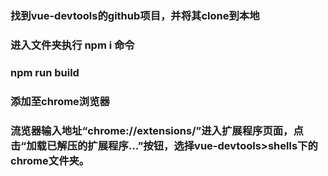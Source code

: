 ### 找到vue-devtools的github项目，并将其clone到本地
### 进入文件夹执行 npm i 命令
### npm run build
### 添加至chrome浏览器
### 流览器输入地址“chrome://extensions/”进入扩展程序页面，点击“加载已解压的扩展程序...”按钮，选择vue-devtools>shells下的chrome文件夹。